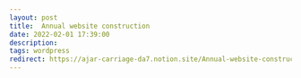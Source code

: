 ```yaml
---
layout: post
title: 	Annual website construction
date: 2022-02-01 17:39:00
description: 
tags: wordpress
redirect: https://ajar-carriage-da7.notion.site/Annual-website-construction-39a329c03bd14ede95efe5f569624375
---
```



